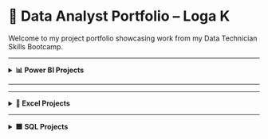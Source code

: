 # 📁 Data Analyst Portfolio – Loga K

Welcome to my project portfolio showcasing work from my Data Technician Skills Bootcamp.

---

<details>
<summary><strong>📊 Power BI Projects</strong></summary>

### 🔹 Sales Dashboard
- Created interactive visuals for regional sales.
- Used slicers, cards, and bar charts to track KPIs.
- Published and shared on Power BI Service.

🔗 [Sales Dashboard](https://github.com/logambigaik/Sales-Dashboard-using-PowerBI)

🔗 [Adventure works](https://github.com/logambigaik/Adventureworks-Sales-Analysis-using-Power-BI)


</details>

---
---
<details>
<summary><strong>📗 Excel Projects</strong></summary>

### 🔹 Retail Sales Analysis
- Used `SUM`, `AVERAGE`, and filter functions.
- Analyzed sales by age group and commission trends.
- Cleaned data using Excel table formatting.

🔗 [Download Excel File](https://github.com/yourusername/project-link)

</details>

---

<details>
<summary><strong>🟦 SQL Projects</strong></summary>

### 🔹 Customer Segmentation Query
- Wrote SQL queries to group customer behavior.
- Used `JOIN`, `GROUP BY`, and `ORDER BY` clauses.
- Exported results for visualization.

🔗 [NorthWind Database](https://github.com/logambigaik/Northwind-Database-SQL-Analysis)

🔗 [World Database](https://github.com/logambigaik/World-database-SQL-Analysis)

🔗 [SQLBOLT Lesson](https://github.com/logambigaik/SQL-Practice-sqlbolt)


</details>
